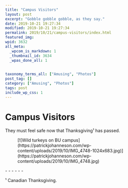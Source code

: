 ```yaml
---
title: "Campus Visitors"
layout: post
excerpt: "Gobble gobble gobble, as they say."
date: 2019-10-21 19:27:34
modified: 2019-10-21 19:27:34
permalink: 2019/10/21/campus-visitors/index.html
featured_img: 
wpid: 3632
all_meta: 
  _wpcom_is_markdown: 1
  _thumbnail_id: 3634
  _wpas_done_all: 1
  
  
taxonomy_terms_all: ["Amusing", "Photos"]
post_tag: []
category: ["Amusing", "Photos"]
tags: post
include_wp_css: 1
---
```


# Campus Visitors

They must feel safe now that Thanksgiving¹ has passed.

<figure class="wp-block-image is-resized">[![Wild turkeys on BU campus](https://patrickjohanneson.com/wp-content/uploads/2019/10/IMG_4748-1024x683.jpg)](https://patrickjohanneson.com/wp-content/uploads/2019/10/IMG_4748.jpg)</figure>- - - - - -

¹ Canadian Thanksgiving.